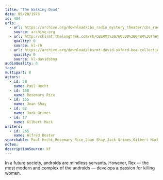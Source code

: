 ```yaml
---
title: "The Walking Dead"
date: 05/20/1976
id: 484
urls: 
  - url: https://archive.org/download/cbs_radio_mystery_theater/cbs_radio_mystery_theater-0451-0500.zip/cbs_radio_mystery_theater-0451-0500%2Fcbsrmt_0484_the_walking_dead.mp3
    source: archive-org
  - url: http://cbsrmt.thelongtrek.com/rb/CBSRMT%20760520%200484%20The%20Walking%20Dead_wbbm_rb.mp3
    quality: 0
    source: kl-rb
  - url: https://archive.org/download/cbsrmt-david-oxford-boa-collection/CBSRMT-760520-0484-repeated-760912-The-Walking-Dead-(128-44)_KIXI-{BoA}.mp3
    quality: 0
    source: kl-davidoboa
audioQuality: 0
tags: 
multipart: 0
actors:  
  - id: 58
    name: Paul Hecht  
  - id: 150
    name: Rosemary Rice  
  - id: 155
    name: Joan Shay  
  - id: 82
    name: Jack Grimes  
  - id: 17
    name: Gilbert Mack
writers:  
  - id: 265
    name: Alfred Bester
searchable: Paul Hecht,Rosemary Rice,Joan Shay,Jack Grimes,Gilbert Mack Alfred Bester
notes: 
descriptionSource: kf
---
```

In a future society, androids are mindless servants. However, Rex — the most modern and complex of the androids — develops a passion for killing women.